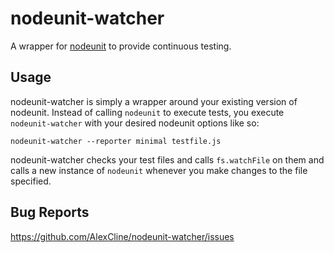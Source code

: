 nodeunit-watcher
========

A wrapper for [nodeunit](https://github.com/caolan/nodeunit/) to provide continuous testing.

Usage
-----

nodeunit-watcher is simply a wrapper around your existing version of nodeunit.  Instead of calling `nodeunit` to execute tests, you execute `nodeunit-watcher` with your desired nodeunit options like so:

    nodeunit-watcher --reporter minimal testfile.js
    
nodeunit-watcher checks your test files and calls `fs.watchFile` on them and calls a new instance of `nodeunit` whenever you make changes to the file specified.

Bug Reports
-----

https://github.com/AlexCline/nodeunit-watcher/issues